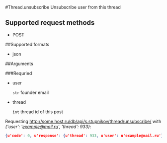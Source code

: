 #Thread.unsubscribe
Unsubscribe user from this thread

## Supported request methods 
* POST

##Supported formats
* json

##Arguments


###Requried
* user

   ```str``` founder email
* thread

   ```int``` thread id of this post


Requesting http://some.host.ru/db/api/s.stupnikov/thread/unsubscribe/ with _{'user': 'example@mail.ru', 'thread': 933}_:
```json
{u'code': 0, u'response': {u'thread': 933, u'user': u'example@mail.ru'}}
```
